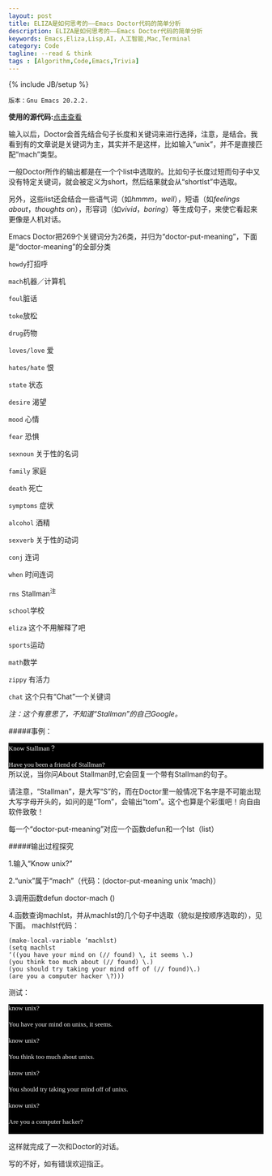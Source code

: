 ```yaml
---
layout: post
title: ELIZA是如何思考的——Emacs Doctor代码的简单分析
description: ELIZA是如何思考的——Emacs Doctor代码的简单分析
keywords: Emacs,Eliza,Lisp,AI，人工智能,Mac,Terminal
category: Code
tagline: --read & think
tags : [Algorithm,Code,Emacs,Trivia]
---
```

{% include JB/setup %}

`版本：Gnu Emacs 20.2.2.`

**使用的源代码:**[点击查看]( http://www.csee.umbc.edu/courses/471/papers/emacs-doctor.shtml
) 

输入以后，Doctor会首先结合句子长度和关键词来进行选择，注意，是结合。我看到有的文章说是关键词为主，其实并不是这样，比如输入“unix”，并不是直接匹配“mach”类型。

一般Doctor所作的输出都是在一个个list中选取的。比如句子长度过短而句子中又没有特定关键词，就会被定义为short，然后结果就会从“shortlst”中选取。

另外，这些list还会结合一些语气词（如*hmmm*，*well*），短语（如*feelings about*，*thoughts on*），形容词（如*vivid*，*boring*）等生成句子，来使它看起来更像是人机对话。

 Emacs Doctor把269个关键词分为26类，并归为“doctor-put-meaning”，下面是“doctor-meaning”的全部分类

`howdy`打招呼

`mach`机器／计算机

`foul`脏话

`toke`放松

`drug`药物

`loves/love` 爱

`hates/hate` 恨

`state` 状态

`desire` 渴望

`mood` 心情

`fear` 恐惧

`sexnoun` 关于性的名词

`family` 家庭

`death` 死亡

`symptoms` 症状

`alcohol` 酒精

`sexverb` 关于性的动词

`conj` 连词

`when` 时间连词

`rms` Stallman<sup>注</sup> 

`school`学校

`eliza` 这个不用解释了吧

`sports`运动

`math`数学

`zippy` 有活力

`chat` 这个只有“Chat”一个关键词
 

*注：这个有意思了，不知道“Stallman”的自己Google。*

#####事例：

<p style="margin: 0px; font-size: 13px; font-family: Menlo; color: #f5f5f5; background-color: #000000;">Know Stallman？</p>
<p style="margin: 0px; font-size: 13px; font-family: Menlo; color: #f5f5f5; background-color: #000000;"> </p>
<p style="margin: 0px; font-size: 13px; font-family: Menlo; color: #f5f5f5; background-color: #000000;">Have you been a friend of Stallman?</p>
所以说，当你问About Stallman时,它会回复一个带有Stallman的句子。

请注意，“Stallman”，是大写“S”的，而在Doctor里一般情况下名字是不可能出现大写字母开头的，如问的是“Tom”，会输出“tom”。这个也算是个彩蛋吧！向自由软件致敬！

每一个“doctor-put-meaning”对应一个函数defun和一个lst（list）

#####输出过程探究

1.输入“Know unix?”

2.“unix”属于“mach”（代码：(doctor-put-meaning unix ‘mach)）

3.调用函数defun doctor-mach ()

4.函数查询machlst，并从machlst的几个句子中选取（貌似是按顺序选取的），见下面。
machlst代码：

	(make-local-variable ‘machlst)
	(setq machlst 
	‘((you have your mind on (// found) \, it seems \.)
	(you think too much about (// found) \.)
	(you should try taking your mind off of (// found)\.)
	(are you a computer hacker \?)))
测试：

<p style="margin: 0px; font-size: 13px; font-family: Menlo; color: #f5f5f5; background-color: #000000;">know unix?</p>
<p style="margin: 0px; font-size: 13px; font-family: Menlo; color: #f5f5f5; background-color: #000000; min-height: 15px;"> </p>
<p style="margin: 0px; font-size: 13px; font-family: Menlo; color: #f5f5f5; background-color: #000000;">You have your mind on unixs, it seems.</p>
<p style="margin: 0px; font-size: 13px; font-family: Menlo; color: #f5f5f5; background-color: #000000;"> </p>
<p style="margin: 0px; font-size: 13px; font-family: Menlo; color: #f5f5f5; background-color: #000000;">know unix?</p>
<p style="margin: 0px; font-size: 13px; font-family: Menlo; color: #f5f5f5; background-color: #000000; min-height: 15px;"> </p>
<p style="margin: 0px; font-size: 13px; font-family: Menlo; color: #f5f5f5; background-color: #000000;">You think too much about unixs.</p>
<p style="margin: 0px; font-size: 13px; font-family: Menlo; color: #f5f5f5; background-color: #000000;"> </p>
<p style="margin: 0px; font-size: 13px; font-family: Menlo; color: #f5f5f5; background-color: #000000;">know unix?</p>
<p style="margin: 0px; font-size: 13px; font-family: Menlo; color: #f5f5f5; background-color: #000000; min-height: 15px;"> </p>
<p style="margin: 0px; font-size: 13px; font-family: Menlo; color: #f5f5f5; background-color: #000000;">You should try taking your mind off of unixs.</p>
<p style="margin: 0px; font-size: 13px; font-family: Menlo; color: #f5f5f5; background-color: #000000;"> </p>
<p style="margin: 0px; font-size: 13px; font-family: Menlo; color: #f5f5f5; background-color: #000000;">know unix?</p>
<p style="margin: 0px; font-size: 13px; font-family: Menlo; color: #f5f5f5; background-color: #000000; min-height: 15px;"> </p>
<p style="margin: 0px; font-size: 13px; font-family: Menlo; color: #f5f5f5; background-color: #000000;">Are you a computer hacker?</p>
<p style="margin: 0px; font-size: 13px; font-family: Menlo; color: #f5f5f5; background-color: #000000;"> </p>

 
这样就完成了一次和Doctor的对话。

写的不好，如有错误欢迎指正。